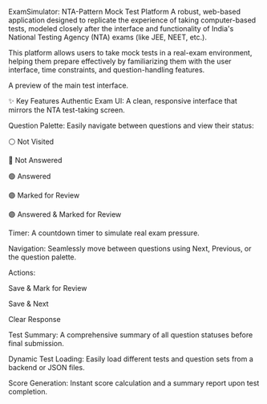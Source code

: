 ExamSimulator: NTA-Pattern Mock Test Platform
A robust, web-based application designed to replicate the experience of taking computer-based tests, modeled closely after the interface and functionality of India's National Testing Agency (NTA) exams (like JEE, NEET, etc.).

This platform allows users to take mock tests in a real-exam environment, helping them prepare effectively by familiarizing them with the user interface, time constraints, and question-handling features.

A preview of the main test interface.

✨ Key Features
Authentic Exam UI: A clean, responsive interface that mirrors the NTA test-taking screen.

Question Palette: Easily navigate between questions and view their status:

⚪ Not Visited

🔴 Not Answered

🟢 Answered

🟣 Marked for Review

🟣 Answered & Marked for Review

Timer: A countdown timer to simulate real exam pressure.

Navigation: Seamlessly move between questions using Next, Previous, or the question palette.

Actions:

Save & Mark for Review

Save & Next

Clear Response

Test Summary: A comprehensive summary of all question statuses before final submission.

Dynamic Test Loading: Easily load different tests and question sets from a backend or JSON files.

Score Generation: Instant score calculation and a summary report upon test completion.





